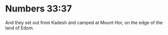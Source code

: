 # Numbers 33:37

And they set out from Kadesh and camped at Mount Hor, on the edge of the land of Edom.
